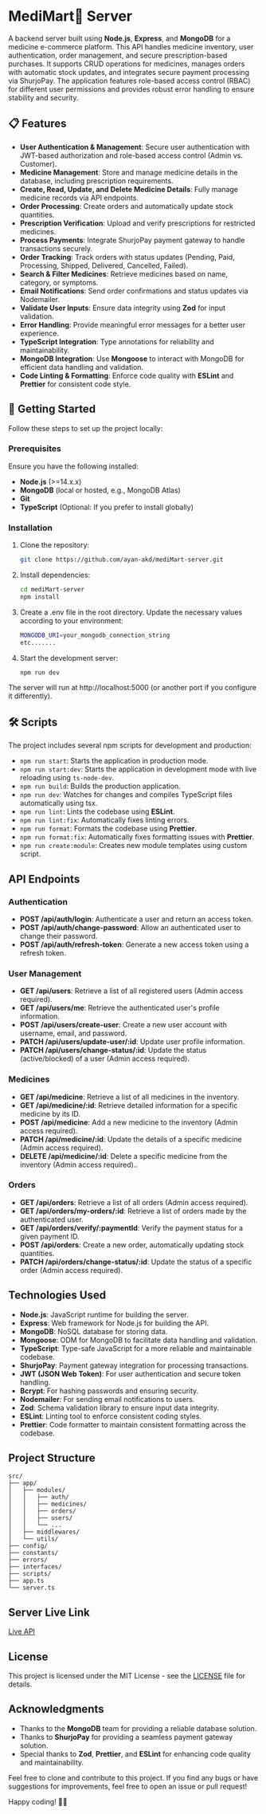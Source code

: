 # MediMart💊 Server

A backend server built using **Node.js**, **Express**, and **MongoDB** for a medicine e-commerce platform. This API handles medicine inventory, user authentication, order management, and secure prescription-based purchases. It supports CRUD operations for medicines, manages orders with automatic stock updates, and integrates secure payment processing via ShurjoPay. The application features role-based access control (RBAC) for different user permissions and provides robust error handling to ensure stability and security.

## 📋 Features

- **User Authentication & Management**: Secure user authentication with JWT-based authorization and role-based access control (Admin vs. Customer).
- **Medicine Management**: Store and manage medicine details in the database, including prescription requirements.
- **Create, Read, Update, and Delete Medicine Details**: Fully manage medicine records via API endpoints.
- **Order Processing**: Create orders and automatically update stock quantities.
- **Prescription Verification**: Upload and verify prescriptions for restricted medicines.
- **Process Payments**: Integrate ShurjoPay payment gateway to handle transactions securely.
- **Order Tracking**: Track orders with status updates (Pending, Paid, Processing, Shipped, Delivered, Cancelled, Failed).
- **Search & Filter Medicines**: Retrieve medicines based on name, category, or symptoms.
- **Email Notifications**: Send order confirmations and status updates via Nodemailer.
- **Validate User Inputs**: Ensure data integrity using **Zod** for input validation.
- **Error Handling**: Provide meaningful error messages for a better user experience.
- **TypeScript Integration**: Type annotations for reliability and maintainability.
- **MongoDB Integration**: Use **Mongoose** to interact with MongoDB for efficient data handling and validation.
- **Code Linting & Formatting**: Enforce code quality with **ESLint** and **Prettier** for consistent code style.

## 🚀 Getting Started

Follow these steps to set up the project locally:

### Prerequisites

Ensure you have the following installed:

- **Node.js** (>=14.x.x)
- **MongoDB** (local or hosted, e.g., MongoDB Atlas)
- **Git**
- **TypeScript** (Optional: If you prefer to install globally)

### Installation

1. Clone the repository:
   ```bash
   git clone https://github.com/ayan-akd/mediMart-server.git
   ```

2. Install dependencies:
   ```bash
   cd mediMart-server
   npm install
   ```

3. Create a .env file in the root directory. Update the necessary values according to your environment:
   ```bash
   MONGODB_URI=your_mongodb_connection_string
   etc.......
   ```

4. Start the development server:
   ```bash
   npm run dev
   ```

The server will run at http://localhost:5000 (or another port if you configure it differently).

## 🛠️ Scripts

The project includes several npm scripts for development and production:

- `npm run start`: Starts the application in production mode.
- `npm run start:dev`: Starts the application in development mode with live reloading using `ts-node-dev`.
- `npm run build`: Builds the production application.
- `npm run dev`: Watches for changes and compiles TypeScript files automatically using tsx.
- `npm run lint`: Lints the codebase using **ESLint**.
- `npm run lint:fix`: Automatically fixes linting errors.
- `npm run format`: Formats the codebase using **Prettier**.
- `npm run format:fix`: Automatically fixes formatting issues with **Prettier**.
- `npm run create:module`: Creates new module templates using custom script.

## API Endpoints

### Authentication

- **POST /api/auth/login**: Authenticate a user and return an access token.
- **POST /api/auth/change-password**: Allow an authenticated user to change their password.
- **POST /api/auth/refresh-token**: Generate a new access token using a refresh token.

### User Management

- **GET /api/users**: Retrieve a list of all registered users (Admin access required).
- **GET /api/users/me**: Retrieve the authenticated user's profile information.
- **POST /api/users/create-user**: Create a new user account with username, email, and password.
- **PATCH /api/users/update-user/:id**: Update user profile information.
- **PATCH /api/users/change-status/:id**: Update the status (active/blocked) of a user (Admin access required).

### Medicines

- **GET /api/medicine**: Retrieve a list of all medicines in the inventory.
- **GET /api/medicine/:id**: Retrieve detailed information for a specific medicine by its ID.
- **POST /api/medicine**: Add a new medicine to the inventory (Admin access required).
- **PATCH /api/medicine/:id**: Update the details of a specific medicine (Admin access required).
- **DELETE /api/medicine/:id**: Delete a specific medicine from the inventory (Admin access required)..


### Orders

- **GET /api/orders**: Retrieve a list of all orders (Admin access required).
- **GET /api/orders/my-orders/:id**: Retrieve a list of orders made by the authenticated user.
- **GET /api/orders/verify/:paymentId**: Verify the payment status for a given payment ID.
- **POST /api/orders**: Create a new order, automatically updating stock quantities.
- **PATCH /api/orders/change-status/:id**: Update the status of a specific order (Admin access required).


## Technologies Used

- **Node.js**: JavaScript runtime for building the server.
- **Express**: Web framework for Node.js for building the API.
- **MongoDB**: NoSQL database for storing data.
- **Mongoose**: ODM for MongoDB to facilitate data handling and validation.
- **TypeScript**: Type-safe JavaScript for a more reliable and maintainable codebase.
- **ShurjoPay**: Payment gateway integration for processing transactions.
- **JWT (JSON Web Token)**: For user authentication and secure token handling.
- **Bcrypt**: For hashing passwords and ensuring security.
- **Nodemailer**: For sending email notifications to users.
- **Zod**: Schema validation library to ensure input data integrity.
- **ESLint**: Linting tool to enforce consistent coding styles.
- **Prettier**: Code formatter to maintain consistent formatting across the codebase.

## Project Structure

```
src/
├── app/
│   ├── modules/
│   │   ├── auth/
│   │   ├── medicines/
│   │   ├── orders/
│   │   ├── users/
│   │   └── ...
│   ├── middlewares/
│   └── utils/
├── config/
├── constants/
├── errors/
├── interfaces/
├── scripts/
├── app.ts
└── server.ts
```

## Server Live Link

[Live API](https://medi-mart-akd-server.vercel.app/)

## License

This project is licensed under the MIT License - see the [LICENSE](LICENSE) file for details.

## Acknowledgments

- Thanks to the **MongoDB** team for providing a reliable database solution.
- Thanks to **ShurjoPay** for providing a seamless payment gateway solution.
- Special thanks to **Zod**, **Prettier**, and **ESLint** for enhancing code quality and maintainability.

Feel free to clone and contribute to this project. If you find any bugs or have suggestions for improvements, feel free to open an issue or pull request!

Happy coding! 💊🚀
